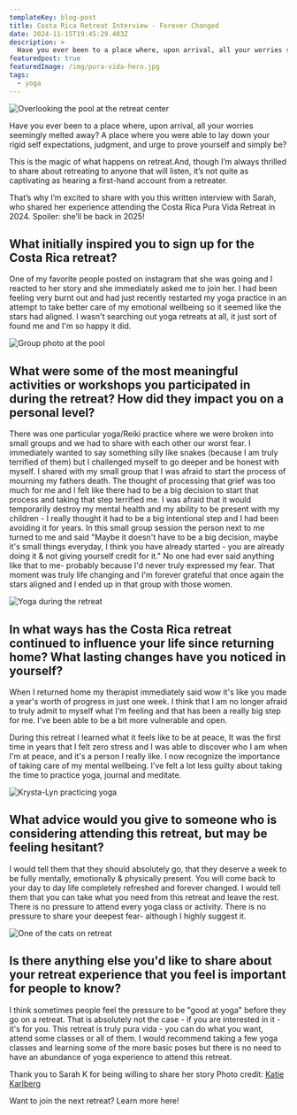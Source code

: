 ```yaml
---
templateKey: blog-post
title: Costa Rica Retreat Interview - Forever Changed
date: 2024-11-15T19:45:29.403Z
description: >
  Have you ever been to a place where, upon arrival, all your worries seemingly melted away? A place where you were able to lay down your rigid self expectations, judgment, and urge to prove yourself and simply be? This is the magic of what happens on retreat.
featuredpost: true
featuredImage: /img/pura-vida-hero.jpg
tags:
  - yoga
---
```


![Overlooking the pool at the retreat center](/img/pura-vida-hero.jpg)

Have you ever been to a place where, upon arrival, all your worries seemingly melted away? A place where you were able to lay down your rigid self expectations, judgment, and urge to prove yourself and simply be?

This is the magic of what happens on retreat.And, though I’m always thrilled to share about retreating to anyone that will listen, it’s not quite as captivating as hearing a first-hand account from a retreater.

That’s why I’m excited to share with you this written interview with Sarah, who shared her experience attending the Costa Rica Pura Vida Retreat in 2024. Spoiler: she’ll be back in 2025!

## What initially inspired you to sign up for the Costa Rica retreat?

One of my favorite people posted on instagram that she was going and I reacted to her story and she immediately asked me to join her. I had been feeling very burnt out and had just recently restarted my yoga practice in an attempt to take better care of my emotional wellbeing so it seemed like the stars had aligned. I wasn't searching out yoga retreats at all, it just sort of found me and I'm so happy it did.

![Group photo at the pool](/img/pura-vida-1.jpg)

## What were some of the most meaningful activities or workshops you participated in during the retreat? How did they impact you on a personal level?

There was one particular yoga/Reiki practice where we were broken into small groups and we had to share with each other our worst fear. I immediately wanted to say something silly like snakes (because I am truly terrified of them) but I challenged myself to go deeper and be honest with myself. I shared with my small group that I was afraid to start the process of mourning my fathers death. The thought of processing that grief was too much for me and I felt like there had to be a big decision to start that process and taking that step terrified me. I was afraid that it would temporarily destroy my mental health and my ability to be present with my children - I really thought it had to be a big intentional step and I had been avoiding it for years. In this small group session the person next to me turned to me and said "Maybe it doesn't have to be a big decision, maybe it's small things everyday, I think you have already started - you are already doing it & not giving yourself credit for it." No one had ever said anything like that to me- probably because I'd never truly expressed my fear. That moment was truly life changing and I'm forever grateful that once again the stars aligned and I ended up in that group with those women.

![Yoga during the retreat](/img/pura-vida-3.jpg)

## In what ways has the Costa Rica retreat continued to influence your life since returning home? What lasting changes have you noticed in yourself?

When I returned home my therapist immediately said wow it's like you made a year's worth of progress in just one week. I think that I am no longer afraid to truly admit to myself what I'm feeling and that has been a really big step for me. I've been able to be a bit more vulnerable and open.

During this retreat I learned what it feels like to be at peace, It was the first time in years that I felt zero stress and I was able to discover who I am when I'm at peace, and it's a person I really like. I now recognize the importance of taking care of my mental wellbeing. I've felt a lot less guilty about taking the time to practice yoga, journal and meditate.

![Krysta-Lyn practicing yoga](/img/Pura-Vida-Costa-Rica-krysta-lyn.jpg)

## What advice would you give to someone who is considering attending this retreat, but may be feeling hesitant?

I would tell them that they should absolutely go, that they deserve a week to be fully mentally, emotionally & physically present. You will come back to your day to day life completely refreshed and forever changed. I would tell them that you can take what you need from this retreat and leave the rest. There is no pressure to attend every yoga class or activity. There is no pressure to share your deepest fear- although I highly suggest it.

![One of the cats on retreat](/img/pura-vida-kitty.jpg)

## Is there anything else you'd like to share about your retreat experience that you feel is important for people to know?

I think sometimes people feel the pressure to be "good at yoga" before they go on a retreat. That is absolutely not the case - if you are interested in it - it's for you. This retreat is truly pura vida - you can do what you want, attend some classes or all of them. I would recommend taking a few yoga classes and learning some of the more basic poses but there is no need to have an abundance of yoga experience to attend this retreat.

Thank you to Sarah K for being willing to share her story
Photo credit: [Katie Karlberg](https://www.katiekarlbergphoto.com/)

Want to join the next retreat? Learn more here!
